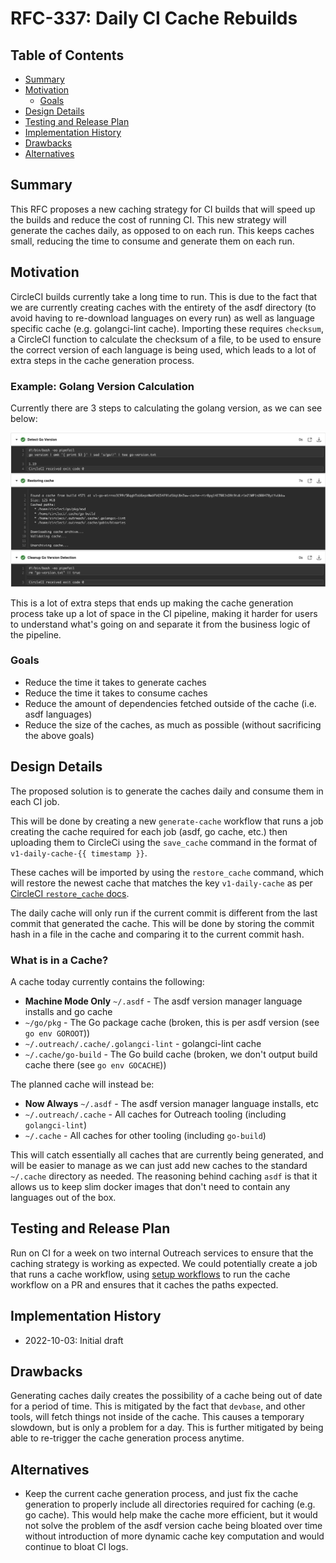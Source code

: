 # RFC-337: Daily CI Cache Rebuilds

## Table of Contents

<!-- toc -->
- [Summary](#summary)
- [Motivation](#motivation)
  - [Goals](#goals)
- [Design Details](#design-details)
- [Testing and Release Plan](#testing-and-release-plan)
- [Implementation History](#implementation-history)
- [Drawbacks](#drawbacks)
- [Alternatives](#alternatives)
<!-- /toc -->

## Summary

This RFC proposes a new caching strategy for CI builds that will speed up the
builds and reduce the cost of running CI. This new strategy will generate the
caches daily, as opposed to on each run. This keeps caches small, reducing the
time to consume and generate them on each run.

## Motivation

CircleCI builds currently take a long time to run. This is due to the fact that
we are currently creating caches with the entirety of the asdf directory (to
avoid having to re-download languages on every run) as well as language specific
cache (e.g. golangci-lint cache). Importing these requires `checksum`, a CircleCI
function to calculate the checksum of a file, to be used to ensure the correct
version of each language is being used, which leads to a lot of extra steps in the
cache generation process.

### Example: Golang Version Calculation

Currently there are 3 steps to calculating the golang version, as we can see below:

![go version calculation](./337-daily-ci-cache-rebuilds/go-cache-key-calc.png)

This is a lot of extra steps that ends up making the cache generation process
take up a lot of space in the CI pipeline, making it harder for users to understand
what's going on and separate it from the business logic of the pipeline.

### Goals

- Reduce the time it takes to generate caches
- Reduce the time it takes to consume caches
- Reduce the amount of dependencies fetched outside of the cache (i.e. asdf
  languages)
- Reduce the size of the caches, as much as possible (without sacrificing
  the above goals)

## Design Details

The proposed solution is to generate the caches daily and consume them in each CI job.

This will be done by creating a new `generate-cache` workflow that runs a job creating
the cache required for each job (asdf, go cache, etc.) then uploading them to CircleCi
using the `save_cache` command in the format of `v1-daily-cache-{{ timestamp }}`.

These caches will be imported by using the `restore_cache` command, which will restore
the newest cache that matches the key `v1-daily-cache` as per
[CircleCI `restore_cache` docs](https://circleci.com/docs/caching#restoring-cache).

The daily cache will only run if the current commit is different from the last commit
that generated the cache. This will be done by storing the commit hash in a file in
the cache and comparing it to the current commit hash.

### What is in a Cache?

A cache today currently contains the following:

- **Machine Mode Only** `~/.asdf` - The asdf version manager language installs and go cache
- `~/go/pkg` - The Go package cache (broken, this is per asdf version (see `go env GOROOT`))
- `~/.outreach/.cache/.golangci-lint` - golangci-lint cache
- `~/.cache/go-build` - The Go build cache (broken, we don't output build cache there (see `go env GOCACHE`))

The planned cache will instead be:

- **Now Always** `~/.asdf` - The asdf version manager language installs, etc
- `~/.outreach/.cache` - All caches for Outreach tooling (including `golangci-lint`)
- `~/.cache` - All caches for other tooling (including `go-build`)

This will catch essentially all caches that are currently being generated, and
will be easier to manage as we can just add new caches to the standard `~/.cache`
directory as needed. The reasoning behind caching `asdf` is that it allows us to keep
slim docker images that don't need to contain any languages out of the box.

## Testing and Release Plan

Run on CI for a week on two internal Outreach services to ensure that the
caching strategy is working as expected. We could potentially create a job
that runs a cache workflow, using [setup workflows](https://circleci.com/docs/dynamic-config)
to run the cache workflow on a PR and ensures that it caches the paths
expected.

## Implementation History

- 2022-10-03: Initial draft

## Drawbacks

Generating caches daily creates the possibility of a cache being out of date
for a period of time. This is mitigated by the fact that `devbase`, and other tools,
will fetch things not inside of the cache. This causes a temporary slowdown, but is
only a problem for a day. This is further mitigated by being able to re-trigger the
cache generation process anytime.

## Alternatives

- Keep the current cache generation process, and just fix the cache generation to
  properly include all directories required for caching (e.g. go cache). This would
  help make the cache more efficient, but it would not solve the problem of the asdf
  version cache being bloated over time without introduction of more dynamic cache
  key computation and would continue to bloat CI logs.

